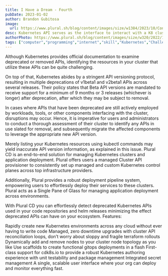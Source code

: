 ```yaml
---
title: I Have a Dream - Fourth
pubDate: 2023-01-02
author: Brandon Gubitosa
image:
  url: https://www.plural.sh/blog/content/images/size/w1384/2023/10/Continuous-Deployment-2.png
desc: Kubernetes API serves as the interface to interact with a K8 cluster. If deprecated APIs are still active in the cluster disruptions may occur.
authorPhoto: https://www.plural.sh/blog/content/images/size/w320/2022/10/profile_pic_1.jpeg
tags: ["computer","programming","internet","skill","Kubernetes","Challenges"]
---
```


Although Kubernetes provides official documentation to examine deprecated or removed APIs, identifying the resources in your cluster that utilize these APIs can be quite challenging.

On top of that, Kubernetes abides by a stringent API versioning protocol, resulting in multiple deprecations of v1beta1 and v2beta1 APIs across several releases. Their policy states that Beta API versions are mandated to receive support for a minimum of 9 months or 3 releases (whichever is longer) after deprecation, after which they may be subject to removal.

In cases where APIs that have been deprecated are still actively employed by workloads, tools, or other components interfacing with the cluster, disruptions may occur. Hence, it is imperative for users and administrators to conduct a thorough assessment of their cluster to identify any APIs in use slated for removal, and subsequently migrate the affected components to leverage the appropriate new API version.

Merely listing your Kubernetes resources using kubectl commands may yield inaccurate API version information, as explained in this issue.
Plural CD is an end-to-end solution for managing Kubernetes clusters and application deployment. Plural offers users a managed Cluster API provisioner to consistently set up managed and custom Kubernetes control planes across top infrastructure providers.

Additionally, Plural provides a robust deployment pipeline system, empowering users to effortlessly deploy their services to these clusters. Plural acts as a Single Pane of Glass for managing application deployment across environments.

With Plural CD you can effortlessly detect deprecated Kubernetes APIs used in your code repositories and helm releases minimizing the effect deprecated APIs can have on your ecosystem.
Features:

Rapidly create new Kubernetes environments across any cloud without ever having to write code
Managed, zero downtime upgrades with cluster API reconciliation loops, don’t worry about sloppy and fragile terraform rollouts
Dynamically add and remove nodes to your cluster node topology as you like
Use scaffolds to create functional gitops deployments in a flash
First-class support for cdk8s.io to provide a robust Kubernetes authoring experience with unit testability and package management
Integrated secret management
A single, scalable user interface where your org can deploy and monitor everything fast.
